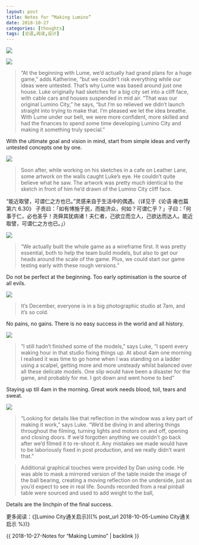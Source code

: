 ```yaml
---
layout: post
title: Notes for “Making Lumino”
date: 2018-10-27
categories: [thoughts]
tags: [论语,阅读,设计]
---
```


![](/figures/p55165191.jpg)

![](/figures/p55165230.jpg)

> “At the beginning with Lume, we’d actually had grand plans for a huge game,” adds Katherine, “but we couldn’t risk everything while our ideas were untested. That’s why Lume was based around just one house. Luke originally had sketches for a big city set into a cliff face, with cable cars and houses suspended in mid air. “That was our original Lumino City,” he says, “but I’m so relieved we didn’t launch straight into trying to make that. I’m pleased we let the idea breathe. With Lume under our belt, we were more confident, more skilled and had the finances to spend some time developing Lumino City and making it something truly special.”

With the ultimate goal and vision in mind, start from simple ideas and verify untested concepts one by one.

![](/figures/p55165173.jpg)

> Soon after, while working on his sketches in a cafe on Leather Lane, some artwork on the walls caught Luke’s eye. He couldn’t quite believe what he saw. The artwork was pretty much identical to the sketch in front of him he’d drawn of the Lumino City cliff face.

“能近取譬，可谓仁之方也已。”灵感来自于生活中的偶遇。（详见于《论语·雍也篇第六 6.30》 子贡曰：「如有博施于民，而能济众，何如？可谓仁乎？」子曰：「何事于仁，必也圣乎！尧舜其犹病诸！夫仁者，己欲立而立人，己欲达而达人。能近取譬，可谓仁之方也已。」）

![](/figures/p55165241.jpg)

> “We actually built the whole game as a wireframe first. It was pretty essential, both to help the team build models, but also to get our heads around the scale of the game. Plus, we could start our game testing early with these rough versions.”

Do not be perfect at the beginning. Too early optimisation is the source of all evils.

![](/figures/p55165281.jpg)

> It’s December, everyone is in a big photographic studio at 7am, and it’s so cold.

No pains, no gains. There is no easy success in the world and all history.

![](/figures/p55165214.jpg)

> “I still hadn’t finished some of the models,” says Luke, “I spent every waking hour in that studio fixing things up. At about 4am one morning I realised it was time to go home when I was standing on a ladder using a scalpel, getting more and more unsteady whilst balanced over all these delicate models. One slip would have been a disaster for the game, and probably for me. I got down and went home to bed”

Staying up till 4am in the morning. Great work needs blood, toil, tears and sweat.

![](/figures/p55165268.jpg)

> “Looking for details like that reflection in the window was a key part of making it work,” says Luke. “We’d be diving in and altering things throughout the filming, turning lights and motors on and off, opening and closing doors. If we’d forgotten anything we couldn’t go back after we’d filmed it to re-shoot it. Any mistakes we made would have to be laboriously fixed in post production, and we really didn’t want that.”

> Additional graphical touches were provided by Dan using code. He was able to mask a mirrored version of the table inside the image of the ball bearing, creating a moving reflection on the underside, just as you’d expect to see in real life. Sounds recorded from a real pinball table were sourced and used to add weight to the ball,

Details are the linchpin of the final success.

更多阅读：《[Lumino City通关启示]({% post_url 2018-10-05-Lumino City通关启示 %})》

{{ 2018-10-27-Notes for “Making Lumino” | backlink }}
